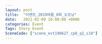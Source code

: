 ```yaml
---
layout: post
title:  "이벤트_2019여름_0화_오프닝"
date:   2021-02-09 10:00:00 +0000
categories: Event
Tags: Story Event
SceneCode: ["scene_evt190627_cp0_q1_s10"]
---
```

